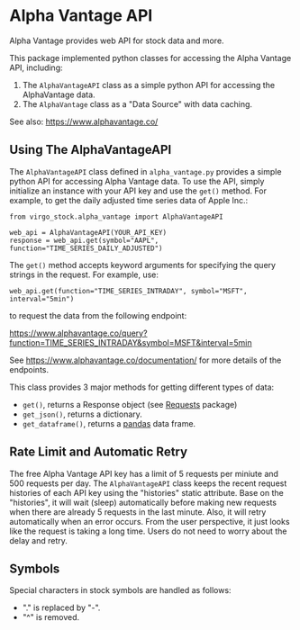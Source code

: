 # Alpha Vantage API
Alpha Vantage provides web API for stock data and more.

This package implemented python classes for accessing the Alpha Vantage API, including:
1. The `AlphaVantageAPI` class as a simple python API for accessing the AlphaVantage data.
2. The `AlphaVantage` class as a "Data Source" with data caching.

See also: https://www.alphavantage.co/

## Using The AlphaVantageAPI
The `AlphaVantageAPI` class defined in `alpha_vantage.py` provides a simple python API for accessing Alpha Vantage data. To use the API, simply initialize an instance with your API key and use the `get()` method. For example, to get the daily adjusted time series data of Apple Inc.:

```
from virgo_stock.alpha_vantage import AlphaVantageAPI

web_api = AlphaVantageAPI(YOUR_API_KEY)
response = web_api.get(symbol="AAPL", function="TIME_SERIES_DAILY_ADJUSTED")
```
The `get()` method accepts keyword arguments for specifying the query strings in the request.
For example, use:
```
web_api.get(function="TIME_SERIES_INTRADAY", symbol="MSFT", interval="5min")
```
to request the data from the following endpoint:

https://www.alphavantage.co/query?function=TIME_SERIES_INTRADAY&symbol=MSFT&interval=5min
        
See https://www.alphavantage.co/documentation/ for more details of the endpoints.        

This class provides 3 major methods for getting different types of data:
* `get()`, returns a Response object (see [Requests](https://2.python-requests.org/en/master/user/advanced/#request-and-response-objects) package)
* `get_json()`, returns a dictionary.
* `get_dataframe()`, returns a [pandas](https://pandas.pydata.org/) data frame.

## Rate Limit and Automatic Retry
The free Alpha Vantage API key has a limit of 5 requests per miniute and 500 requests per day.
The `AlphaVantageAPI` class keeps the recent request histories of each API key using the "histories" static attribute.
Base on the "histories", it will wait (sleep) automatically before making new requests when there are already 5 requests in the last minute. Also, it will retry automatically when an error occurs.
From the user perspective, it just looks like the request is taking a long time.
Users do not need to worry about the delay and retry.

## Symbols
Special characters in stock symbols are handled as follows:
* "." is replaced by "-".
* "^" is removed.